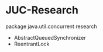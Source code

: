 # JUC-Research
package java.util.concurrent research

 - AbstractQueuedSynchronizer
 - ReentrantLock